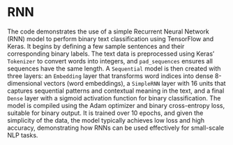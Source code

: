 # RNN

The code demonstrates the use of a simple Recurrent Neural Network (RNN) model to perform binary text classification using TensorFlow and Keras. It begins by defining a few sample sentences and their corresponding binary labels. The text data is preprocessed using Keras’ `Tokenizer` to convert words into integers, and `pad_sequences` ensures all sequences have the same length. A `Sequential` model is then created with three layers: an `Embedding` layer that transforms word indices into dense 8-dimensional vectors (word embeddings), a `SimpleRNN` layer with 16 units that captures sequential patterns and contextual meaning in the text, and a final `Dense` layer with a sigmoid activation function for binary classification. The model is compiled using the Adam optimizer and binary cross-entropy loss, suitable for binary output. It is trained over 10 epochs, and given the simplicity of the data, the model typically achieves low loss and high accuracy, demonstrating how RNNs can be used effectively for small-scale NLP tasks.

